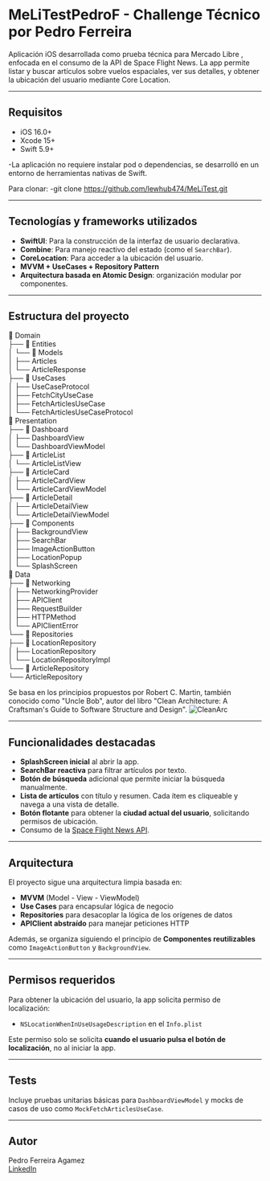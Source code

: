 #  MeLiTestPedroF - Challenge Técnico por Pedro Ferreira

Aplicación iOS desarrollada como prueba técnica para Mercado Libre , enfocada en el consumo de la API de Space Flight News. La app permite listar y buscar artículos sobre vuelos espaciales, ver sus detalles, y obtener la ubicación del usuario mediante Core Location.

---

##  Requisitos

- iOS 16.0+
- Xcode 15+
- Swift 5.9+

-La aplicación no requiere instalar pod o dependencias, se desarrolló en un entorno de herramientas nativas de Swift. 

Para clonar: 
-git clone https://github.com/lewhub474/MeLiTest.git

---

##  Tecnologías y frameworks utilizados

- **SwiftUI**: Para la construcción de la interfaz de usuario declarativa.
- **Combine**: Para manejo reactivo del estado (como el `SearchBar`).
- **CoreLocation**: Para acceder a la ubicación del usuario.
- **MVVM + UseCases + Repository Pattern**
- **Arquitectura basada en Atomic Design**: organización modular por componentes.

---

## Estructura del proyecto

📁 Domain  
├── 📁 Entities  
│   └── 📁 Models  
│       ├── Articles  
│       └── ArticleResponse  
├── 📁 UseCases  
│   ├── UseCaseProtocol  
│   ├── FetchCityUseCase  
│   ├── FetchArticlesUseCase  
│   └── FetchArticlesUseCaseProtocol  
📁 Presentation  
├── 📁 Dashboard  
│   ├── DashboardView  
│   └── DashboardViewModel  
├── 📁 ArticleList  
│   └── ArticleListView  
├── 📁 ArticleCard  
│   ├── ArticleCardView  
│   └── ArticleCardViewModel  
├── 📁 ArticleDetail  
│   ├── ArticleDetailView  
│   └── ArticleDetailViewModel  
├── 📁 Components  
│   ├── BackgroundView  
│   ├── SearchBar  
│   ├── ImageActionButton  
│   ├── LocationPopup  
│   └── SplashScreen  
📁 Data  
├── 📁 Networking  
│   ├── NetworkingProvider  
│   ├── APIClient  
│   ├── RequestBuilder  
│   ├── HTTPMethod  
│   └── APIClientError  
└── 📁 Repositories  
    ├── 📁 LocationRepository  
    │   ├── LocationRepository  
    │   └── LocationRepositoryImpl  
    └── 📁 ArticleRepository  
        └── ArticleRepository  

Se basa en los principios propuestos por Robert C. Martin, también conocido como "Uncle Bob", autor del libro "Clean Architecture: A Craftsman's Guide to Software Structure and Design".
![CleanArc](https://github.com/user-attachments/assets/e75f896d-808e-482c-ba1b-05d961a9dfef)

---

## Funcionalidades destacadas

- **SplashScreen inicial** al abrir la app.
- **SearchBar reactiva** para filtrar artículos por texto.
- **Botón de búsqueda** adicional que permite iniciar la búsqueda manualmente.
- **Lista de artículos** con título y resumen. Cada ítem es cliqueable y navega a una vista de detalle.
- **Botón flotante** para obtener la **ciudad actual del usuario**, solicitando permisos de ubicación.
- Consumo de la [Space Flight News API](https://api.spaceflightnewsapi.net/).

---

##  Arquitectura

El proyecto sigue una arquitectura limpia basada en:

- **MVVM** (Model - View - ViewModel)
- **Use Cases** para encapsular lógica de negocio
- **Repositories** para desacoplar la lógica de los orígenes de datos
- **APIClient abstraído** para manejar peticiones HTTP

Además, se organiza siguiendo el principio de **Componentes reutilizables** como `ImageActionButton` y `BackgroundView`.

---

##  Permisos requeridos

Para obtener la ubicación del usuario, la app solicita permiso de localización:

- `NSLocationWhenInUseUsageDescription` en el `Info.plist`

Este permiso solo se solicita **cuando el usuario pulsa el botón de localización**, no al iniciar la app.

---

## Tests

Incluye pruebas unitarias básicas para `DashboardViewModel` y mocks de casos de uso como `MockFetchArticlesUseCase`.

---

## Autor

Pedro Ferreira Agamez  
[LinkedIn](https://www.linkedin.com/in/pedroferreiraagamez)

